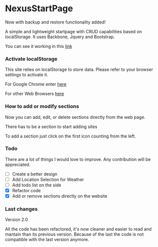 # NexusStartPage
Now with backup and restore functionality added! 

A simple and lightweight startpage with CRUD capabilities based on localStorage. It uses Backbone, Jquery and Bootstrap. 

You can see it working in this [link](https://eduardozepeda.github.io/nexusStartPage/)

### Activate localStorage
This site relies on localStorage to store data. Please refer to your browser settings to activate it. 

For Google Chrome enter [here](https://techglimpse.com/enable-localstorage-support-google-chrome-browser/)

For other Web Browsers [here](https://mid.as/kb/article/00103)

### How to add or modify sections
Now you can add, edit, or delete sections directly from the web page. 

There has to be a section to start adding sites

To add a section just click on the first icon counting from the left.

### Todo
There are a lot of things I would love to improve. Any contribution will be appreciated.

- [ ] Create a better design
- [ ] Add Location Selection for Weather
- [ ] Add todo list on the side
- [x] Refactor code
- [x] Add or remove sections directly on the website

### Last changes

Version 2.0

All the code has been refactored, it's now cleaner and easier to read and mantain than its previous version. Because of the last the code is not compatible with the last version anymore.
